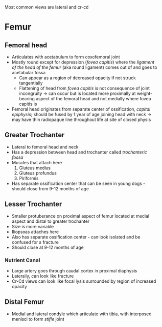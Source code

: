 Most common views are lateral and cr-cd

# Femur
## Femoral head
* Articulates with acetabulum to form coxofemoral joint
* Mostly round except for depression (_fovea capitis_) where the _ligament of the head of the femur_ (aka round ligament) comes out of and goes to acetabular fossa
  * Can appear as a region of decreased opacity if not struck tangentially
  * Flattening of head from _fovea capitis_ is not consequence of joint incongruity -> can occur but is located more proximally at weight-bearing aspect of the femoral head and not medially where fovea capitis is
* Femoral head originates from separate center of ossification, _capital epiphysis_; should be fused by 1 year of age joining head with neck -> may have thin radiopaque line throughout life at site of closed physis

## Greater Trochanter
* Lateral to femoral head and neck
* Has a depression between head and trochanter called *trochanteric fossa*
* Muscles that attach here
   1. Gluteus medius
   2. Gluteus profundus
   3. Piriformis
* Has separate ossification center that can be seen in young dogs - should close from 9-12 months of age

## Lesser Trochanter
* Smaller protuberance on proximal aspect of femur located at medial aspect and distal to greater trochanter
* Size is more variable
* Iliopsoas attaches here
* Also has separate ossification center - can look isolated and be confused for a fracture
* Should close at 9-12 months of age

### Nutrient Canal
* Large artery goes through caudal cortex in proximal diaphysis
* Laterally, can look like fracture
* Cr-Cd views can look like focal lysis surrounded by region of increased opacity

## Distal Femur
* Medial and lateral condyle which articulate with tibia, with interposed menisci to form *stifle* joint